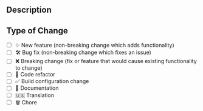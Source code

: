 <!--
  Thank you for contributing!

  Provide a description of your changes below and a general summary in the title

-->

## Description

<!--- Describe your changes in detail -->

## Type of Change

<!--- Put an `x` ( and remove spaces ) in all the boxes that apply: -->

- [ ] ✨ New feature (non-breaking change which adds functionality)
- [ ] 🛠️ Bug fix (non-breaking change which fixes an issue)
- [ ] ❌ Breaking change (fix or feature that would cause existing functionality to change)
- [ ] 🧹 Code refactor
- [ ] ✅ Build configuration change
- [ ] 📝 Documentation
- [ ] 🇺🇸 Translation  
- [ ] 🗑️ Chore